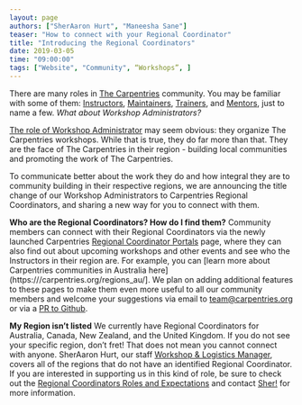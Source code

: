 ```yaml
---
layout: page
authors: ["SherAaron Hurt", "Maneesha Sane"]
teaser: "How to connect with your Regional Coordinator"
title: "Introducing the Regional Coordinators"
date: 2019-03-05
time: "09:00:00"
tags: ["Website", "Community", “Workshops”, ]
---
```



There are many roles in [The Carpentries](https://carpentries.org/) community. You may be familiar with some of them: [Instructors](https://carpentries.org/instructors/), [Maintainers](https://carpentries.org/maintainers/), [Trainers](https://carpentries.org/trainers/), and [Mentors](https://carpentries.org/mentors/), just to name a few. *What about Workshop Administrators?*

[The role of Workshop Administrator](https://docs.carpentries.org/topic_folders/workshop_administration/expectations.html) may seem obvious: they organize The Carpentries workshops. While that is true, they do far more than that. They are the face of The Carpentries in their region - building local communities and promoting the work of The Carpentries.

To communicate better about the work they do and how integral they are to community building in their respective regions, we are announcing the title change of our Workshop Administrators to Carpentries Regional Coordinators, and sharing a new way for you to connect with them.

**Who are the Regional Coordinators? How do I find them?**
Community members can connect with their Regional Coordinators via the newly launched Carpentries [Regional Coordinator Portals](https://carpentries.org/regionalcoordinators/) page, where they can also find out about upcoming workshops and other events and see who the Instructors in their region are. For example, you can [learn more about Carpentries communities in Australia here](https:///carpentries.org/regions_au/]. We plan on adding additional features to these pages to make them even more useful to all our community members and welcome your suggestions via email to [team@carpentries.org](mailto:team@carpentries.org) or via a [PR to Github](https://github.com/carpentries/carpentries.org).  

**My Region isn’t listed**
We currently have Regional Coordinators for Australia, Canada, New Zealand, and the United Kingdom.  If you do not see your specific region, don’t fret! That does not mean you cannot connect with anyone. SherAaron Hurt, our staff [Workshop & Logistics Manager](https://carpentries.org/blog/2019/02/Sher_New_Role/), covers all of the regions that do not have an identified Regional Coordinator. If you are interested in supporting us in this kind of role, be sure to check out the [Regional Coordinators Roles and Expectations](https://docs.carpentries.org/topic_folders/workshop_administration/expectations.html) and contact [Sher!](mailto:sheraaron@carpentries.org) for more information. 
